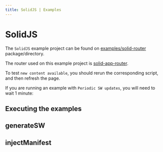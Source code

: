 ```yaml
---
title: SolidJS | Examples
---
```


# SolidJS

The `SolidJS` example project can be found on [examples/solid-router](https://github.com/vite-pwa/vite-plugin-pwa/tree/main/examples/solid-router) package/directory.

The router used on this example project is [solid-app-router](https://github.com/solidjs/solid-app-router).

To test `new content available`, you should rerun the corresponding script, and then refresh the page.

If you are running an example with `Periodic SW updates`, you will need to wait 1 minute:
<HeuristicWorkboxWindow />

## Executing the examples

<RunExamples />

## generateSW

<ExamplesGenerateSW />

## injectManifest

<ExamplesInjectManifest />

